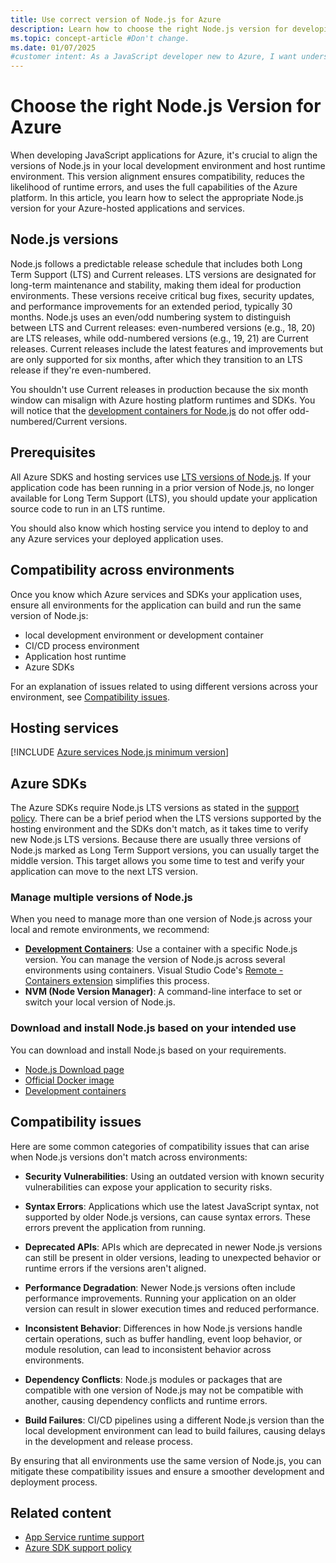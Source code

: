 ```yaml
---
title: Use correct version of Node.js for Azure
description: Learn how to choose the right Node.js version for developing and deploying JavaScript applications on Azure. Understand the importance of aligning Node.js versions across local and hosting environments to ensure compatibility, stability, and optimal performance.
ms.topic: concept-article #Don't change.
ms.date: 01/07/2025
#customer intent: As a JavaScript developer new to Azure, I want understand which version of Node.js to use for a hosting service or Azure sdk.
---
```

# Choose the right Node.js Version for Azure

When developing JavaScript applications for Azure, it's crucial to align the versions of Node.js in your local development environment and host runtime environment. This version alignment ensures compatibility, reduces the likelihood of runtime errors, and uses the full capabilities of the Azure platform. In this article, you learn how to select the appropriate Node.js version for your Azure-hosted applications and services.

## Node.js versions

Node.js follows a predictable release schedule that includes both Long Term Support (LTS) and Current releases. LTS versions are designated for long-term maintenance and stability, making them ideal for production environments. These versions receive critical bug fixes, security updates, and performance improvements for an extended period, typically 30 months. Node.js uses an even/odd numbering system to distinguish between LTS and Current releases: even-numbered versions (e.g., 18, 20) are LTS releases, while odd-numbered versions (e.g., 19, 21) are Current releases. Current releases include the latest features and improvements but are only supported for six months, after which they transition to an LTS release if they're even-numbered. 

You shouldn't use Current releases in production because the six month window can misalign with Azure hosting platform runtimes and SDKs. You will notice that the [development containers for Node.js](https://github.com/devcontainers/images/tree/main/src/javascript-node) do not offer odd-numbered/Current versions.

## Prerequisites

All Azure SDKS and hosting services use [LTS versions of Node.js](https://nodejs.org/). If your application code has been running in a prior version of Node.js, no longer available for Long Term Support (LTS), you should update your application source code to run in an LTS runtime. 

You should also know which hosting service you intend to deploy to and any Azure services your deployed application uses.

## Compatibility across environments

Once you know which Azure services and SDKs your application uses, ensure all environments for the application can build and run the same version of Node.js:

* local development environment or development container
* CI/CD process environment
* Application host runtime
* Azure SDKs

For an explanation of issues related to using different versions across your environment, see [Compatibility issues](#compatibility-issues). 

## Hosting services

[!INCLUDE [Azure services Node.js minimum version](./includes/nodejs-runtime-for-azure-services.md)]

## Azure SDKs

The Azure SDKs require Node.js LTS versions as stated in the [support policy](https://github.com/Azure/azure-sdk-for-js/blob/main/SUPPORT.md#microsoft-support-policy). There can be a brief period when the LTS versions supported by the hosting environment and the SDKs don't match, as it takes time to verify new Node.js LTS versions. Because there are usually three versions of Node.js marked as Long Term Support versions, you can usually target the middle version. This target allows you some time to test and verify your application can move to the next LTS version. 

### Manage multiple versions of Node.js

When you need to manage more than one version of Node.js across your local and remote environments, we recommend:

* [**Development Containers**](https://containers.dev/): Use a container with a specific Node.js version. You can manage the version of Node.js across several environments using containers. Visual Studio Code's [Remote - Containers extension](https://marketplace.visualstudio.com/items?itemName=ms-vscode-remote.remote-containers) simplifies this process.
* **NVM (Node Version Manager)**: A command-line interface to set or switch your local version of Node.js.

### Download and install Node.js based on your intended use

You can download and install Node.js based on your requirements.

* [Node.js Download page](https://nodejs.org/)
* [Official Docker image](https://hub.docker.com/_/node/)
* [Development containers](https://github.com/devcontainers/images/tree/main/src/javascript-node)

## Compatibility issues

Here are some common categories of compatibility issues that can arise when Node.js versions don't match across environments:

- **Security Vulnerabilities**: Using an outdated version with known security vulnerabilities can expose your application to security risks.
- **Syntax Errors**: Applications which use the latest JavaScript syntax, not supported by older Node.js versions, can cause syntax errors. These errors prevent the application from running.
- **Deprecated APIs**: APIs which are deprecated in newer Node.js versions can still be present in older versions, leading to unexpected behavior or runtime errors if the versions aren't aligned.
- **Performance Degradation**: Newer Node.js versions often include performance improvements. Running your application on an older version can result in slower execution times and reduced performance.

- **Inconsistent Behavior**: Differences in how Node.js versions handle certain operations, such as buffer handling, event loop behavior, or module resolution, can lead to inconsistent behavior across environments.
- **Dependency Conflicts**: Node.js modules or packages that are compatible with one version of Node.js may not be compatible with another, causing dependency conflicts and runtime errors.
- **Build Failures**: CI/CD pipelines using a different Node.js version than the local development environment can lead to build failures, causing delays in the development and release process.

By ensuring that all environments use the same version of Node.js, you can mitigate these compatibility issues and ensure a smoother development and deployment process.

## Related content

- [App Service runtime support](https://github.com/Azure/app-service-linux-docs/blob/master/Runtime_Support/node_support.md)
- [Azure SDK support policy](https://github.com/Azure/azure-sdk-for-js/blob/main/SUPPORT.md#microsoft-support-policy)
